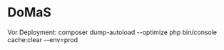 DoMaS
=====

Vor Deployment:
    composer dump-autoload --optimize
    php bin/console cache:clear --env=prod
